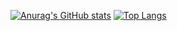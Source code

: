[![Anurag's GitHub stats](https://github-readme-stats.vercel.app/api?username=H0R15H0)](https://github.com/anuraghazra/github-readme-stats)
[![Top Langs](https://github-readme-stats.vercel.app/api/top-langs/?username=anuraghazra)](https://github.com/anuraghazra/github-readme-stats)
